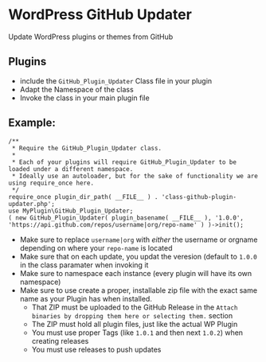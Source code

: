 # WordPress GitHub Updater
Update WordPress plugins or themes from GitHub

## Plugins
- include the `GitHub_Plugin_Updater` Class file in your plugin
- Adapt the Namespace of the class
- Invoke the class in your main plugin file

## Example:
```
/**
 * Require the GitHub_Plugin_Updater class.
 *
 * Each of your plugins will require GitHub_Plugin_Updater to be loaded under a different namespace.
 * Ideally use an autoloader, but for the sake of functionality we are using require_once here.
 */
require_once plugin_dir_path( __FILE__ ) . 'class-github-plugin-updater.php';
use MyPlugin\GitHub_Plugin_Updater;
( new GitHub_Plugin_Updater( plugin_basename( __FILE__ ), '1.0.0', 'https://api.github.com/repos/username|org/repo-name' ) )->init();
```

- Make sure to replace `username|org` with _either_ the username or orgname depending on where your `repo-name` is located
- Make sure that on each update, you updat the veresion (default to `1.0.0` in the class paramater when invoking it
- Make sure to namespace each instance (every plugin will have its own namespace)
- Make sure to use create a proper, installable zip file with the exact same name as your Plugin has when installed.
    - That ZIP must be uploaded to the GitHub Release in the `Attach binaries by dropping them here or selecting them.` section
    - The ZIP must hold all plugin files, just like the actual WP Plugin
    - You must use proper Tags (like `1.0.1` and then next `1.0.2`) when creating releases
    - You must use releases to push updates

